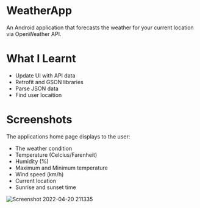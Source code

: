 # WeatherApp

An Android application that forecasts the weather for your current location via OpenWeather API.

# What I Learnt

* Update UI with API data
* Retrofit and GSON libraries
* Parse JSON data 
* Find user locaition

# Screenshots

The applications home page displays to the user:
* The weather condition
* Temperature (Celcius/Farenheit)
* Humidity (%)
* Maximum and Minimum temperature
* Wind speed (km/h)
* Current location
* Sunrise and sunset time

![Screenshot 2022-04-20 211335](https://user-images.githubusercontent.com/97834735/164306150-12881d34-3690-439b-9c28-4b8b14a42792.png)

